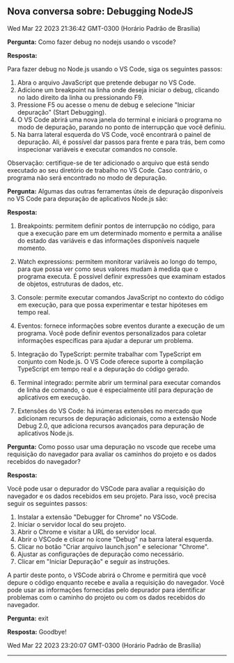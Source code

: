 
## Nova conversa sobre: Debugging NodeJS
 Wed Mar 22 2023 21:36:42 GMT-0300 (Horário Padrão de Brasília)

**Pergunta:** Como fazer debug no nodejs usando o vscode?

**Resposta:** 

Para fazer debug no Node.js usando o VS Code, siga os seguintes passos:

1. Abra o arquivo JavaScript que pretende debugar no VS Code.
2. Adicione um breakpoint na linha onde deseja iniciar o debug, clicando no lado direito da linha ou pressionando F9.
3. Pressione F5 ou acesse o menu de debug e selecione "Iniciar depuração" (Start Debugging).
4. O VS Code abrirá uma nova janela do terminal e iniciará o programa no modo de depuração, parando no ponto de interrupção que você definiu.
5. Na barra lateral esquerda do VS Code, você encontrará o painel de depuração. Ali, é possível dar passos para frente e para trás, bem como inspecionar variáveis e executar comandos no console.

Observação: certifique-se de ter adicionado o arquivo que está sendo executado ao seu diretório de trabalho no VS Code. Caso contrário, o programa não será encontrado no modo de depuração.

**Pergunta:** Algumas das outras ferramentas úteis de depuração disponíveis no VS Code para depuração de aplicativos Node.js são:

**Resposta:** 

1. Breakpoints: permitem definir pontos de interrupção no código, para que a execução pare em um determinado momento e permita a análise do estado das variáveis ​​e das informações disponíveis naquele momento.

2. Watch expressions: permitem monitorar variáveis ​​ao longo do tempo, para que possa ver como seus valores mudam à medida que o programa executa. É possível definir expressões que examinam estados de objetos, estruturas de dados, etc.

3. Console: permite executar comandos JavaScript no contexto do código em execução, para que possa experimentar e testar hipóteses em tempo real.

4. Eventos: fornece informações sobre eventos durante a execução de um programa. Você pode definir eventos personalizados para coletar informações específicas para ajudar a depurar um problema.

5. Integração do TypeScript: permite trabalhar com TypeScript em conjunto com Node.js. O VS Code oferece suporte à compilação TypeScript em tempo real e a depuração do código gerado.

6. Terminal integrado: permite abrir um terminal para executar comandos de linha de comando, o que é especialmente útil para depuração de aplicativos em execução.

7. Extensões do VS Code: há inúmeras extensões no mercado que adicionam recursos de depuração adicionais, como a extensão Node Debug 2.0, que adiciona recursos avançados para depuração de aplicativos Node.js.

**Pergunta:** Como posso usar uma depuração no vscode que recebe uma requisição do navegador para avaliar os caminhos do projeto e os dados recebidos do navegador? 

**Resposta:** 

Você pode usar o depurador do VSCode para avaliar a requisição do navegador e os dados recebidos em seu projeto. Para isso, você precisa seguir os seguintes passos:

1. Instalar a extensão "Debugger for Chrome" no VSCode.
2. Iniciar o servidor local do seu projeto.
3. Abrir o Chrome e visitar a URL do servidor local.
4. Abrir o VSCode e clicar no ícone "Debug" na barra lateral esquerda.
5. Clicar no botão "Criar arquivo launch.json" e selecionar "Chrome".
6. Ajustar as configurações de depuração como necessário.
7. Clicar em "Iniciar Depuração" e seguir as instruções.

A partir deste ponto, o VSCode abrirá o Chrome e permitirá que você depure o código enquanto recebe e avalia a requisição do navegador. Você pode usar as informações fornecidas pelo depurador para identificar problemas com o caminho do projeto ou com os dados recebidos do navegador.

**Pergunta:** exit

**Resposta:** Goodbye!

 Wed Mar 22 2023 23:20:07 GMT-0300 (Horário Padrão de Brasília) <hr/>
 